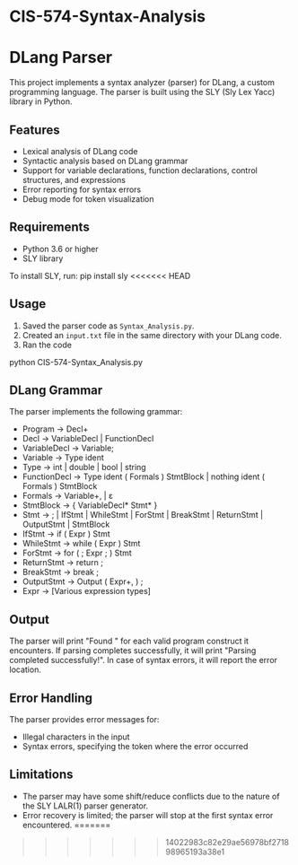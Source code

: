 # CIS-574-Syntax-Analysis
# DLang Parser
This project implements a syntax analyzer (parser) for DLang, a custom programming language. The parser is built using the SLY (Sly Lex Yacc) library in Python.

## Features
- Lexical analysis of DLang code
- Syntactic analysis based on DLang grammar
- Support for variable declarations, function declarations, control structures, and expressions
- Error reporting for syntax errors
- Debug mode for token visualization

## Requirements
- Python 3.6 or higher
- SLY library

To install SLY, run:
pip install sly
<<<<<<< HEAD

## Usage
1. Saved the parser code as `Syntax_Analysis.py`.
2. Created an `input.txt` file in the same directory with your DLang code.
3. Ran the code

python CIS-574-Syntax_Analysis.py

## DLang Grammar

The parser implements the following grammar:
- Program → Decl+
- Decl → VariableDecl | FunctionDecl
- VariableDecl → Variable;
- Variable → Type ident
- Type → int | double | bool | string
- FunctionDecl → Type ident ( Formals ) StmtBlock | nothing ident ( Formals ) StmtBlock
- Formals → Variable+, | ε
- StmtBlock → { VariableDecl* Stmt* }
- Stmt → <Expr> ; | IfStmt | WhileStmt | ForStmt | BreakStmt | ReturnStmt | OutputStmt | StmtBlock
- IfStmt → if ( Expr ) Stmt <else Stmt>
- WhileStmt → while ( Expr ) Stmt
- ForStmt → for ( <Expr> ; Expr ; <Expr> ) Stmt
- ReturnStmt → return <Expr> ;
- BreakStmt → break ;
- OutputStmt → Output ( Expr+, ) ;
- Expr → [Various expression types]

## Output
The parser will print "Found <construct>" for each valid program construct it encounters. If parsing completes successfully, it will print "Parsing completed successfully!". In case of syntax errors, it will report the error location.

## Error Handling
The parser provides error messages for:
- Illegal characters in the input
- Syntax errors, specifying the token where the error occurred

## Limitations
- The parser may have some shift/reduce conflicts due to the nature of the SLY LALR(1) parser generator.
- Error recovery is limited; the parser will stop at the first syntax error encountered.
=======
>>>>>>> 14022983c82e29ae56978bf271898965193a38e1
